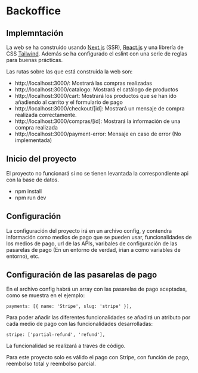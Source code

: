 # Backoffice

## Implemntación

La web se ha construido usando [Next.js](https://nextjs.org) (SSR), [React.js](https://es.reactjs.org) y una librería de CSS [Tailwind](https://tailwindcss.com). Además se ha configurado el eslint con una serie de reglas para buenas prácticas.

Las rutas sobre las que está construida la web son:

- http://localhost:3000/: Mostrará las compras realizadas
- http://localhost:3000/catalogo: Mostrará el catálogo de productos
- http://localhost:3000/cart: Mostrará los productos que se han ido añadiendo al carrito y el formulario de pago
- http://localhost:3000/checkout/[id]: Mostrará un mensaje de compra realizada correctamente.
- http://localhost:3000/compras/[id]: Mostrará la información de una compra realizada
- http://localhost:3000/payment-error: Mensaje en caso de error (No implementada)

## Inicio del proyecto

El proyecto no funcionará si no se tienen levantada la correspondiente api con la base de datos.

- npm install
- npm run dev

## Configuración

La configuración del proyecto irá en un archivo config, y contendra información como medios de pago que se pueden usar, funcionalidades de los medios de pago, url de las APIs, varibales de configuración de las pasarelas de pago (En un entorno de verdad, irian a como variables de entorno), etc.

## Configuración de las pasarelas de pago

En el archivo config habrá un array con las pasarelas de pago aceptadas, como se muestra en el ejemplo:

    payments: [{ name: 'Stripe', slug: 'stripe' }],

Para poder añadir las diferentes funcionalidades se añadirá un atributo por cada medio de pago con las funcionalidades desarrolladas:

    stripe: ['partial-refund', 'refund'],

La funcionalidad se realizará a traves de código.

Para este proyecto solo es válido el pago con Stripe, con función de pago, reembolso total y reembolso parcial.
